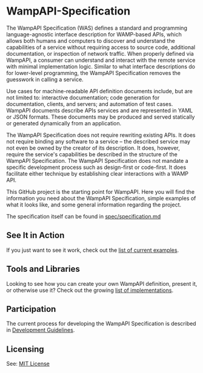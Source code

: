 # WampAPI-Specification

The WampAPI Specification (WAS) defines a standard and programming language-agnostic interface description for WAMP-based
APIs, which allows both humans and computers to discover and understand the capabilities of a service without requiring
access to source code, additional documentation, or inspection of network traffic. When properly defined via WampAPI, a
consumer can understand and interact with the remote service with minimal implementation logic. Similar to what
interface descriptions do for lower-level programming, the WampAPI Specification removes the guesswork in calling a
service.

Use cases for machine-readable API definition documents include, but are not limited to: interactive documentation; code
generation for documentation, clients, and servers; and automation of test cases. WampAPI documents describe APIs
services and are represented in YAML or JSON formats. These documents may be produced and served statically or generated
dynamically from an application.

The WampAPI Specification does not require rewriting existing APIs. It does not require binding any software to a
service – the described service may not even be owned by the creator of its description. It does, however, require the
service's capabilities be described in the structure of the WampAPI Specification. The WampAPI Specification does not
mandate a specific development process such as design-first or code-first. It does facilitate either technique by
establishing clear interactions with a WAMP API.

This GitHub project is the starting point for WampAPI. Here you will find the information you need about the WampAPI
Specification, simple examples of what it looks like, and some general information regarding the project.

The specification itself can be found in [spec/specification.md]()

## See It in Action

If you just want to see it work, check out the [list of current examples](examples).

## Tools and Libraries

Looking to see how you can create your own WampAPI definition, present it, or otherwise use it? Check out the growing
[list of implementations](IMPLEMENTATIONS.md).

## Participation

The current process for developing the WampAPI Specification is described in 
[Development Guidelines](DEVELOPMENT.md).

## Licensing

See: [MIT License](LICENSE)
